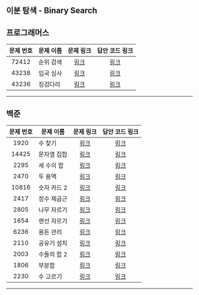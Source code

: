 ## 이분 탐색 - Binary Search

프로그래머스
----------
| 문제 번호 | 문제 이름 | 문제 링크 | 답안 코드 링크 |
|:---:|---|:---:|:---:|
| 72412 | 순위 검색 | [링크](https://school.programmers.co.kr/learn/courses/30/lessons/72412) | [링크](https://github.com/nicky-day/CodingTest/blob/main/src/main/java/org/example/binary_search/programmers/001-%EC%88%9C%EC%9C%84_%EA%B2%80%EC%83%89.java) |
| 43238 | 입국 심사 | [링크](https://school.programmers.co.kr/learn/courses/30/lessons/43238) | [링크](https://github.com/nicky-day/CodingTest/blob/main/src/main/java/org/example/binary_search/programmers/002-%EC%9E%85%EA%B5%AD_%EC%8B%AC%EC%82%AC.java) |
| 43236 | 징검다리 | [링크](https://school.programmers.co.kr/learn/courses/30/lessons/43236) | [링크](https://github.com/nicky-day/CodingTest/blob/main/src/main/java/org/example/binary_search/programmers/003-%EC%A7%95%EA%B2%80_%EB%8B%A4%EB%A6%AC.java) |
----------

백준
------------
| 문제 번호 | 문제 이름 | 문제 링크 | 답안 코드 링크 |
|:---:|---|:---:|:---:|
| 1920 | 수 찾기 | [링크](https://www.acmicpc.net/problem/1920) | [링크](https://github.com/nicky-day/CodingTest/blob/main/src/main/java/org/example/binary_search/boj/001-%EC%88%98_%EC%B0%BE%EA%B8%B0.java) |
| 14425 | 문자열 집합 | [링크](https://www.acmicpc.net/problem/14425) | [링크](https://github.com/nicky-day/CodingTest/blob/main/src/main/java/org/example/binary_search/boj/002-%EB%AC%B8%EC%9E%90%EC%97%B4_%EC%A7%91%ED%95%A9.java) |
| 2295 | 세 수의 합 | [링크](https://www.acmicpc.net/problem/2295) | [링크](https://github.com/nicky-day/CodingTest/blob/main/src/main/java/org/example/binary_search/boj/003-%EC%84%B8_%EC%88%98%EC%9D%98_%ED%95%A9.java) |
| 2470 | 두 용액 | [링크](https://www.acmicpc.net/problem/2470) | [링크](https://github.com/nicky-day/CodingTest/blob/main/src/main/java/org/example/binary_search/boj/004-%EB%91%90_%EC%9A%A9%EC%95%A1.java) |
| 10816 | 숫자 카드 2 | [링크](https://www.acmicpc.net/problem/10816) | [링크](https://github.com/nicky-day/CodingTest/blob/main/src/main/java/org/example/binary_search/boj/005-%EC%88%AB%EC%9E%90_%EC%B9%B4%EB%93%9C_2.java) |
| 2417 | 정수 제곱근 | [링크](https://www.acmicpc.net/problem/2417) | [링크](https://github.com/nicky-day/CodingTest/blob/main/src/main/java/org/example/binary_search/boj/006-%EC%A0%95%EC%88%98_%EC%A0%9C%EA%B3%B1%EA%B7%BC.java) |
| 2805 | 나무 자르기 | [링크](https://www.acmicpc.net/problem/2805) | [링크](https://github.com/nicky-day/CodingTest/blob/main/src/main/java/org/example/binary_search/boj/007-%EB%82%98%EB%AC%B4_%EC%9E%90%EB%A5%B4%EA%B8%B0.java) |
| 1654 | 랜선 자르기 | [링크](https://www.acmicpc.net/problem/1654) | [링크](https://github.com/nicky-day/CodingTest/blob/main/src/main/java/org/example/binary_search/boj/008-%EB%9E%9C%EC%84%A0_%EC%9E%90%EB%A5%B4%EA%B8%B0.java) |
| 6236 | 용돈 관리 | [링크](https://www.acmicpc.net/problem/6236) | [링크](https://github.com/nicky-day/CodingTest/blob/main/src/main/java/org/example/binary_search/boj/009-%EC%9A%A9%EB%8F%88_%EA%B4%80%EB%A6%AC.java) |
| 2110 | 공유기 설치 | [링크](https://www.acmicpc.net/problem/2110) | [링크](https://github.com/nicky-day/CodingTest/blob/main/src/main/java/org/example/binary_search/boj/010-%EA%B3%B5%EC%9C%A0%EA%B8%B0_%EC%84%A4%EC%B9%98.java) |
| 2003 | 수들의 합 2 | [링크](https://www.acmicpc.net/problem/2003) | [링크](https://github.com/nicky-day/CodingTest/blob/main/src/main/java/org/example/binary_search/boj/011-%EC%88%98%EB%93%A4%EC%9D%98_%ED%95%A9_2.java) |
| 1806 | 부분합 | [링크](https://www.acmicpc.net/problem/1806) | [링크](https://github.com/nicky-day/CodingTest/blob/main/src/main/java/org/example/binary_search/boj/012-%EB%B6%80%EB%B6%84%ED%95%A9.java) |
| 2230 | 수 고르기 | [링크](https://www.acmicpc.net/problem/2230) | [링크](https://github.com/nicky-day/CodingTest/blob/main/src/main/java/org/example/binary_search/boj/013-%EC%88%98_%EA%B3%A0%EB%A5%B4%EA%B8%B0.java) |
----------
